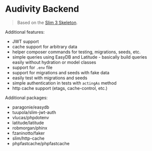 Audivity Backend
============

> Based on the [Slim 3 Skeleton](https://github.com/slimphp/Slim-Skeleton).

Additional features:

* JWT support
* cache support for arbitrary data
* helper composer commands for testing, migrations, seeds, etc.
* simple queries using EasyDB and Latitude - basically build queries easily without hydration or model classes
* support for `.env` file
* support for migrations and seeds with fake data
* easily test with migrations and seeds
* simple authentication in tests with `actingAs` method
* http cache support (etags, cache-control, etc.)

Additional packages:

* paragonie/easydb
* tuupola/slim-jwt-auth
* vlucas/phpdotenv
* latitude/latitude
* robmorgan/phinx
* fzaninotto/faker
* slim/http-cache
* phpfastcache/phpfastcache

